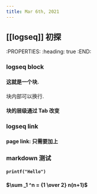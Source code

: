 ```yaml
---
title: Mar 6th, 2021
---
```


## [[logseq]] 初探
:PROPERTIES:
:heading: true
:END:
### logseq block
#### 这就是一个块.
块内部可以换行.
#### 块的层级通过 Tab 改变
### logseq link
#### page link: 只需要加上
### markdown 测试
#### `printf("Hello")`
#### $\sum _1 ^n = {1 \over 2} n(n+1)$
